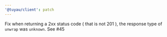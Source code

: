 ```yaml
---
'@tuyau/client': patch
---
```


Fix when returning a 2xx status code ( that is not 201 ), the response type of `unwrap` was `unknown`. See #45

